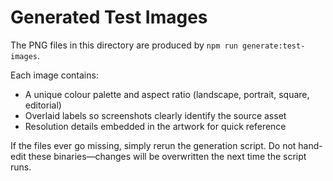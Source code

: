 # Generated Test Images

The PNG files in this directory are produced by `npm run generate:test-images`.

Each image contains:

- A unique colour palette and aspect ratio (landscape, portrait, square, editorial)
- Overlaid labels so screenshots clearly identify the source asset
- Resolution details embedded in the artwork for quick reference

If the files ever go missing, simply rerun the generation script. Do not hand-edit these binaries—changes will be overwritten the next time the script runs.

